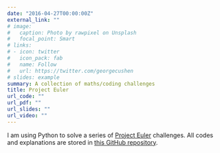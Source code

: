 ```yaml
---
date: "2016-04-27T00:00:00Z"
external_link: ""
# image:
#   caption: Photo by rawpixel on Unsplash
#   focal_point: Smart
# links:
# - icon: twitter
#   icon_pack: fab
#   name: Follow
#   url: https://twitter.com/georgecushen
# slides: example
summary: A collection of maths/coding challenges
title: Project Euler
url_code: ""
url_pdf: ""
url_slides: ""
url_video: ""
---
```


I am using Python to solve a series of [Project Euler](http://projecteuler.net/) challenges. All codes and explanations are stored in [this GitHub repository](https://github.com/kevinwang09/project_euler). 
